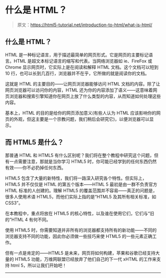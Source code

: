 # 什么是 HTML？

> 原文：<https://html5-tutorial.net/introduction-to-html/what-is-html/>

## 什么是 HTML？

HTML 是一种标记语言，用于描述最简单的网页形式。它是网页的主要标记语言。HTML 是超文本标记语言的缩写和代表。当网络浏览器如 ie、FireFox 或 Chrome 显示网页时，它实际上是在阅读和解释 HTML 文档。这个文档可以短到 10 行，也可以长到几百行，浏览器并不在乎，它所做的就是阅读你的文档。

这就是 HTML 的主要目的——让网页浏览器能够访问 HTML 文档的内容。除了让网页浏览器可以访问你的内容，HTML 还为你的内容添加了语义——这意味着网页浏览器和搜索引擎知道你在网页上放了什么类型的内容，从而知道如何处理这些内容。

基本上，HTML 的目的是给你的网页添加意义(有些人认为 HTML 应该影响你的网页的外观，但这主要是一个宗教问题，我们稍后会研究它)，以便浏览器可以显示。

## 而 HTML5 是什么？

那普通 HTML 和 HTML5 有什么区别呢？我们将在整个教程中研究这个问题，但有一点需要注意，那就是当你学习 HTML5 时，你可能已经学到的任何东西仍然有效——你不必扔掉任何东西。

<input type="hidden" name="IL_IN_ARTICLE">

HTML5 包含了大量的新特性，我们将一路深入研究各个特性。但实际上，HTML5 并不仅仅是 HTML 的第五个版本——HTML 5 最初是由一群不负责官方 HTML 标准的人创建的。理解 HTML5 的覆盖范围并不容易——真正的问题是，很多人使用术语 HTML5，而他们实际上指的是“HTML5 及其所有相关标准，如 CSS3”。

在本教程中，重点将放在 HTML5 的核心特性，以及谁在使用它们，它们与“旧的”HTML 4 有何不同。

使用 HTML5 时，你需要知道并非所有的浏览器都支持所有的新功能——不同的浏览器支持不同的功能，因此你必须做一些技巧来使 HTML5 的一些元素正确工作。

但有一点是肯定的——HTML5 是未来，网页将如何构建，苹果和谷歌已经支持大量的 HTML5 功能，万维网联盟已经放弃了他们自己的下一代 xHTML 的工作来支持 html 5，所以让我们开始吧！

* * *